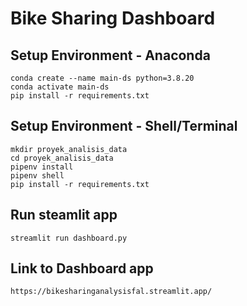# Bike Sharing Dashboard

## Setup Environment - Anaconda
```
conda create --name main-ds python=3.8.20
conda activate main-ds
pip install -r requirements.txt
```

## Setup Environment - Shell/Terminal
```
mkdir proyek_analisis_data
cd proyek_analisis_data
pipenv install
pipenv shell
pip install -r requirements.txt
```

## Run steamlit app
```
streamlit run dashboard.py
```

## Link to Dashboard app
```
https://bikesharinganalysisfal.streamlit.app/
```

